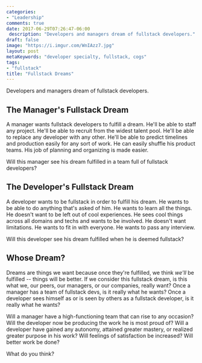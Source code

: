 ```yaml
---
categories:
- "Leadership"
comments: true
date: 2017-06-29T07:26:47-06:00
 description: "Developers and managers dream of fullstack developers."
draft: false
image: "https://i.imgur.com/WnIAzz7.jpg"
layout: post
metaKeywords: "developer specialty, fullstack, cogs"
tags:
- "fullstack"
title: "Fullstack Dreams"
---
```


Developers and managers dream of fullstack developers.

<!--more-->

## The Manager's Fullstack Dream

A manager wants fullstack developers to fulfill a dream. He'll be able to staff any project. He'll be able to recruit from the widest talent pool.  He'll be able to replace any developer with any other.  He'll be able to predict timelines and production easily for any sort of work. He can easily shuffle his product teams.  His job of planning and organizing is made easier.

Will this manager see his dream fulfilled in a team full of fullstack developers?

## The Developer's Fullstack Dream

A developer wants to be fullstack in order to fulfill his dream. He wants to be able to do anything that's asked of him.  He wants to learn all the things.  He doesn't want to be left out of cool experiences.  He sees cool things across all domains and techs and wants to be involved.  He doesn't want limitations.  He wants to fit in with everyone.  He wants to pass any interview.

Will this developer see his dream fulfilled when he is deemed fullstack?

## Whose Dream?

Dreams are things we want because once they're fulfilled, we think *we'll* be fulfilled -- things will be better.  If we consider this fullstack dream, is this what we, our peers, our managers, or our companies, really want?  Once a manager has a team of fullstack devs, is it really what he wants?  Once a developer sees himself as or is seen by others as a fullstack developer, is it really what he wants?

Will a manager have a high-functioning team that can rise to any occasion?  Will the developer now be producing the work he is most proud of?  Will a developer have gained any autonomy, attained greater mastery, or realized greater purpose in his work?  Will feelings of satisfaction be increased?  Will better work be done?

What do you think?

